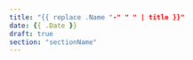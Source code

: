 ```yaml
---
title: "{{ replace .Name "-" " " | title }}"
date: {{ .Date }}
draft: true
section: "sectionName"
---
```

